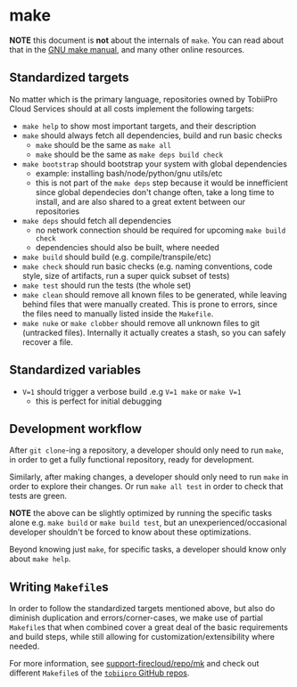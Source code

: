 # make

**NOTE** this document is **not** about the internals of `make`.
You can read about that in the [GNU make manual](https://www.gnu.org/software/make/manual/make.html),
and many other online resources.

## Standardized targets

No matter which is the primary language,
repositories owned by TobiiPro Cloud Services should at all costs implement the following targets:

* `make help` to show most important targets, and their description
* `make` should always fetch all dependencies, build and run basic checks
  * `make` should be the same as `make all`
  * `make` should be the same as `make deps build check`
* `make bootstrap` should bootstrap your system with global dependencies
  * example: installing bash/node/python/gnu utils/etc
  * this is not part of the `make deps` step because it would be innefficient
    since global dependecies don't change often, take a long time to install,
    and are also shared to a great extent between our repositories
* `make deps` should fetch all dependencies
  * no network connection should be required for upcoming `make build check`
  * dependencies should also be built, where needed
* `make build` should build
  (e.g. compile/transpile/etc)
* `make check` should run basic checks
  (e.g. naming conventions, code style, size of artifacts, run a super quick subset of tests)
* `make test` should run the tests (the whole set)
* `make clean` should remove all known files to be generated,
  while leaving behind files that were manually created.
  This is prone to errors, since the files need to manually listed inside the `Makefile`.
* `make nuke` or `make clobber` should remove all unknown files to git (untracked files).
  Internally it actually creates a stash, so you can safely recover a file.


## Standardized variables

* `V=1` should trigger a verbose build .e.g `V=1 make` or `make V=1`
  * this is perfect for initial debugging


## Development workflow

After `git clone`-ing a repository, a developer should only need to run `make`,
in order to get a fully functional repository, ready for development.

Similarly, after making changes, a developer should only need to run `make` in order to explore their changes.
Or run `make all test` in order to check that tests are green.

**NOTE** the above can be slightly optimized by running the specific tasks alone e.g. `make build` or `make build test`,
but an unexperienced/occasional developer shouldn't be forced to know about these optimizations.

Beyond knowing just `make`, for specific tasks, a developer should know only about `make help`.


## Writing `Makefile`s

In order to follow the standardized targets mentioned above, but also do diminish duplication and errors/corner-cases,
we make use of partial `Makefile`s that when combined cover a great deal of the basic requirements and build steps,
while still allowing for customization/extensibility where needed.

For more information, see [support-firecloud/repo/mk](../repo/mk/README.md) and check out different `Makefile`s
of the [`tobiipro` GitHub repos](https://github.com/tobiipro).
